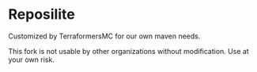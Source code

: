 # Reposilite

Customized by TerraformersMC for our own maven needs.

This fork is not usable by other organizations without modification. Use at your own risk.
